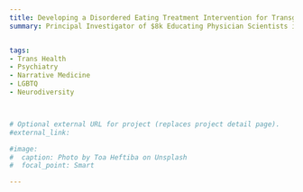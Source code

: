 ```yaml
---
title: Developing a Disordered Eating Treatment Intervention for Transgender, Non-Binary, and Gender Expansive Adults Using Implementation Science Methods 
summary: Principal Investigator of $8k Educating Physician Scientists in Psychiatry (EPSP) Pilot Grant from Penn Psychiatry to fund study


tags:
- Trans Health
- Psychiatry
- Narrative Medicine
- LGBTQ
- Neurodiversity



# Optional external URL for project (replaces project detail page).
#external_link: 

#image:
#  caption: Photo by Toa Heftiba on Unsplash
#  focal_point: Smart

---
```

